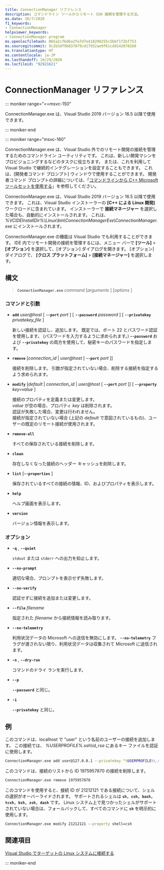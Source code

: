 ```yaml
---
title: ConnectionManager リファレンス
description: コマンドライン ツールからリモート SSH 接続を管理する方法。
ms.date: 10/7/2020
f1_keywords:
- ConnectionManager
helpviewer_keywords:
- ConnectionManager program
ms.openlocfilehash: 065a2cf6d6a2fe7d7e418299255c5bbf1f2bf753
ms.sourcegitcommit: 9c2b3df9b837879cd17932ae9f61cdd142078260
ms.translationtype: HT
ms.contentlocale: ja-JP
ms.lasthandoff: 10/29/2020
ms.locfileid: "92921621"
---
```

# <a name="connectionmanager-reference"></a>ConnectionManager リファレンス

::: moniker range="<=msvc-150"

ConnectionManager.exe は、Visual Studio 2019 バージョン 16.5 以降で使用できます。

::: moniker-end

::: moniker range="msvc-160"

ConnectionManager.exe は、Visual Studio 外でのリモート開発の接続を管理するためのコマンドライン ユーティリティです。 これは、新しい開発マシンをプロビジョニングするなどのタスクに役立ちます。 または、これを利用して Visual Studio で継続的インテグレーションを設定することもできます。 これは、[開発者コマンド プロンプト] ウィンドウで使用することができます。 開発者コマンド プロンプトの詳細については、「[コマンドラインから C++ Microsoft ツールセットを使用する](../build/building-on-the-command-line.md)」を参照してください。

ConnectionManager.exe は、Visual Studio 2019 バージョン 16.5 以降で使用できます。 これは、Visual Studio インストーラーの **[C++ による Linux 開発]** ワークロードに含まれています。 インストーラーで **接続マネージャー** を選択した場合も、自動的にインストールされます。 これは、 *%VCIDEInstallDir%\\Linux\\bin\\ConnectionManagerExe\\ConnectionManager.exe* にインストールされます。

ConnectionManager.exe の機能は Visual Studio でも利用することができます。 IDE 内でリモート開発の接続を管理するには、メニュー バーで **[ツール]**  >  **[オプション]** を選択して、[オプション] ダイアログを開きます。 [オプション] ダイアログで、 **[クロス プラットフォーム]**  >  **[接続マネージャー]** を選択します。

## <a name="syntax"></a>構文

> **`ConnectionManager.exe`** *command* \[*arguments* ] \[*options* ]

### <a name="commands-and-arguments"></a>コマンドと引数

- **`add`** *user\@host* \[ **`--port`** *port* ] \[ **`--password`** *password* ] \[ **`--privatekey`** *privatekey_file* ]

  新しい接続を認証し、追加します。 既定では、ポート 22 とパスワード認証を使用します。 (パスワードを入力するように求められます。) **-`-password`** および **`--privatekey`** の両方を使用して、秘密キーのパスワードを指定します。

- **`remove`** \[*connection_id* \| *user\@host* \[ **`--port`** *port* ]]

  接続を削除します。 引数が指定されていない場合、削除する接続を指定するよう求められます。
  
- **`modify`** \[*default* \| *connection_id* \| *user\@host* \[ **`--port`** *port* ]] \[ **`--property`** *key=value* ]

  接続のプロパティを定義または変更します。\
  *value* が空の場合、プロパティ *key* は削除されます。\
  認証が失敗した場合、変更は行われません。\
  接続が指定されていない場合 (上記の *default* で意図されているもの)、ユーザーの既定のリモート接続が使用されます。

- **`remove-all`**

  すべての保存されている接続を削除します。
  
- **`clean`**

  存在しなくなった接続のヘッダー キャッシュを削除します。 

- **`list`** \[**`--properties`** ]

  保存されているすべての接続の情報、ID、およびプロパティを表示します。 

- **`help`**

  ヘルプ画面を表示します。

- **`version`**

  バージョン情報を表示します。

### <a name="options"></a>オプション

- **`-q`** , **`--quiet`**

  `stdout` または `stderr` への出力を抑止します。

- **`--no-prompt`**

  適切な場合、プロンプトを表示せず失敗します。

- **`--no-verify`**

  認証せずに接続を追加または変更します。

- **`--file`** *filename*

  指定された *filename* から接続情報を読み取ります。

- **`--no-telemetry`**

  利用状況データの Microsoft への送信を無効にします。 **`--no-telemetry`** フラグが渡されない限り、利用状況データは収集されて Microsoft に送信されます。  

- **`-n`** , **`--dry-run`**

  コマンドのドライ ランを実行します。
 
- **`--p`**

  **`--password`** と同じ。

- **`-i`**

  **`--privatekey`** と同じ。

## <a name="examples"></a>例

このコマンドは、localhost で "user" という名前のユーザーの接続を追加します。 この接続では、 *%USERPROFILE%\.ssh\id_rsa* にあるキー ファイルを認証に使用します。

```cmd
ConnectionManager.exe add user@127.0.0.1 --privatekey "%USERPROFILE%\.ssh\id_rsa"
```

このコマンドは、接続のリストから ID 1975957870 の接続を削除します。

```cmd
ConnectionManager.exe remove 1975957870
```

このコマンドを使用すると、接続 ID が 21212121 である接続について、シェルの選択がオーバーライドされます。 サポートされるシェルは **`sh, csh, bash, tcsh, ksh, zsh, dash`** です。 Linux システム上で見つかったシェルがサポートされていない場合は、フォールバックして、すべてのコマンドに **`sh`** を明示的に使用します。

```cmd
ConnectionManager.exe modify 21212121 --property shell=csh
```

## <a name="see-also"></a>関連項目

[Visual Studio でターゲットの Linux システムに接続する](connect-to-your-remote-linux-computer.md)

::: moniker-end